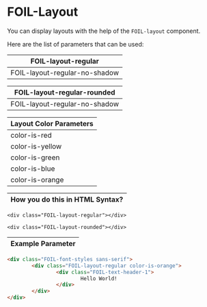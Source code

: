 # FOIL-Layout

You can display layouts with the help of the `FOIL-layout` component.

Here are the list of parameters that can be used: 

| FOIL-layout-regular                       |
| ----------------------------------------- |
| FOIL-layout-regular-no-shadow             |



| FOIL-layout-regular-rounded               |
| ----------------------------------------- |
| FOIL-layout-regular-no-shadow             |




| Layout Color Parameters                 |
| --------------------------------------- |
| color-is-red                            |
| color-is-yellow                         |
| color-is-green                          |
| color-is-blue                           |
| color-is-orange                         |



| How you do this in HTML Syntax?           |
| ----------------------------------------- |

`<div class="FOIL-layout-regular"></div>`

`<div class="FOIL-layout-rounded"></div>`




| Example Parameter                         |
| ----------------------------------------- |

```html
<div class="FOIL-font-styles sans-serif">
        <div class="FOIL-layout-regular color-is-orange">
                <div class="FOIL-text-header-1">
                        Hello World!
                </div>
        </div>
</div>
```